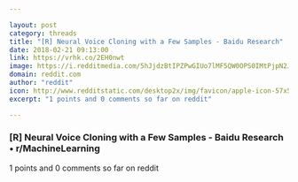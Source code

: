 ```yaml
---

layout: post
category: threads
title: "[R] Neural Voice Cloning with a Few Samples - Baidu Research"
date: 2018-02-21 09:13:00
link: https://vrhk.co/2EH0nwt
image: https://i.redditmedia.com/5hJjdzBtIPZPwGIUo7lMF5QW0OPS0IMtPjpN2JbXHxk.jpg?w=320&s=d5de9140bc47ae0b91e77bacca2dab03
domain: reddit.com
author: "reddit"
icon: http://www.redditstatic.com/desktop2x/img/favicon/apple-icon-57x57.png
excerpt: "1 points and 0 comments so far on reddit"

---
```


### [R] Neural Voice Cloning with a Few Samples - Baidu Research • r/MachineLearning

1 points and 0 comments so far on reddit
